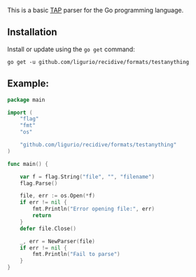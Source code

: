 This is a basic [TAP](https://testanything.org/) parser for the Go programming
language.

## Installation

Install or update using the `go get` command:

	go get -u github.com/ligurio/recidive/formats/testanything

## Example:

```go
package main

import (
	"flag"
	"fmt"
	"os"

	"github.com/ligurio/recidive/formats/testanything"
)

func main() {

	var f = flag.String("file", "", "filename")
	flag.Parse()

	file, err := os.Open(*f)
	if err != nil {
		fmt.Println("Error opening file:", err)
		return
	}
	defer file.Close()

	_, err = NewParser(file)
	if err != nil {
		fmt.Println("Fail to parse")
	}
}
```
